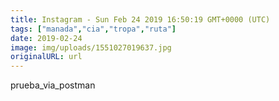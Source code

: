 ```yaml
---
title: Instagram - Sun Feb 24 2019 16:50:19 GMT+0000 (UTC)
tags: ["manada","cia","tropa","ruta"]
date: 2019-02-24
image: img/uploads/1551027019637.jpg
originalURL: url
---
```


prueba_via_postman